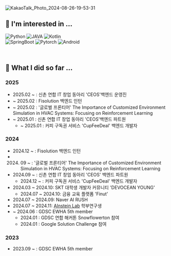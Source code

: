 ![KakaoTalk_Photo_2024-08-26-19-53-31](https://github.com/user-attachments/assets/b30ecbf5-2a20-44e3-87d9-aad576342f69)

## 🔭 I'm interested in ...
![Python](https://img.shields.io/badge/Python-3776AB?style=for-the-badge&logo=python&logoColor=white)
![JAVA](https://img.shields.io/badge/JAVA-f44236?style=for-the-badge&logo=coffeescript&logoColor=white)
![Kotlin](https://img.shields.io/badge/Kotlin-f9890b?style=for-the-badge&logo=kotlin&logoColor=white)
<br>
![SpringBoot](https://img.shields.io/badge/SpringBoot-35B62C?style=for-the-badge&logo=springboot&logoColor=white)
![Pytorch](https://img.shields.io/badge/Pytorch-DE4F4F?style=for-the-badge&logo=pytorch&logoColor=white)
![Android](https://img.shields.io/badge/Android-65D35D?style=for-the-badge&logo=android&logoColor=white)

<br>


## 🚀 What I did so far ...
### 2025 
  - 2025.02 ~ : 신촌 연합 IT 창업 동아리 'CEOS'백엔드 운영진
  - ~ 2025.02 : Fisolution 백엔드 인턴
  - ~ 2025.02 : '글로벌 프론티어' The Importance of Customized Environment Simulation in HVAC Systems: Focusing on Reinforcement Learning
  - ~ 2025.01 : 신촌 연합 IT 창업 동아리 'CEOS'백엔드 파트원
    - ~ 2025.01 : 커피 구독권 서비스 'CupFeeDeal' 백엔드 개발자

### 2024
  - 2024.12 ~ : Fisolution 백엔드 인턴
  - 2024. 09 ~ : '글로벌 프론티어' The Importance of Customized Environment Simulation in HVAC Systems: Focusing on Reinforcement Learning
  - 2024.09 ~ : 신촌 연합 IT 창업 동아리 'CEOS' 백엔드 파트원
    - 2024.12 ~ : 커피 구독권 서비스 'CupFeeDeal' 백엔드 개발자
  - 2024.03 ~ 2024.10: SKT 대학생 개발자 커뮤니티 'DEVOCEAN YOUNG'
    - 2024.07 ~ 2024.10: 금융 교육 플랫폼 'Finut' 
  - 2024.07 ~ 2024.09: Naver AI RUSH
  - 2024.07 ~ 2024.11: [AInstein Lab](https://sites.google.com/view/soo-kyung-kim/home) 학부연구생
  - ~ 2024.06 : GDSC EWHA 5th member
    - 2024.01 : GDSC 연합 해커톤 Snowflowerton 참여
    - 2024.01 : Google Solution Challenge 참여

### 2023
  - 2023.09 ~ : GDSC EWHA 5th member


